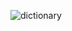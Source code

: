 ![dictionary](https://github.com/karinahuizar/react_dictionary_app/assets/16652730/4ad9d8a4-7bc4-4186-9b16-84dbdccce63d)
